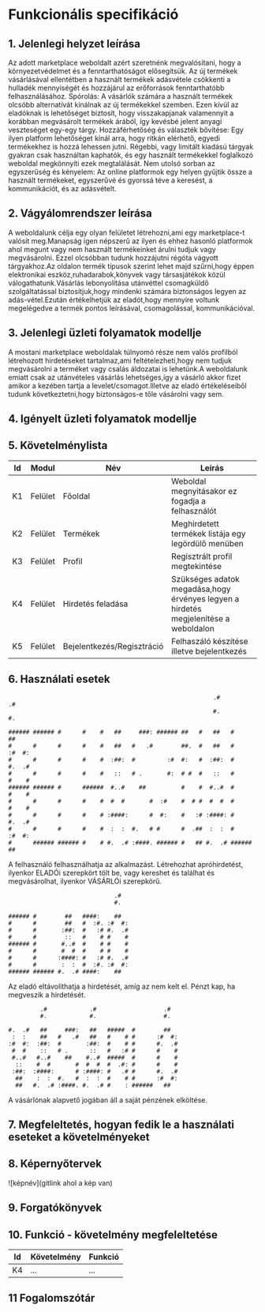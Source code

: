 # Funkcionális specifikáció
## 1. Jelenlegi helyzet leírása
Az adott marketplace weboldalt azért szeretnénk megvalósítani, hogy a környezetvédelmet és a fenntarthatóságot elősegítsük. Az új termékek vásárlásával ellentétben a használt termékek adásvétele csökkenti a hulladék mennyiségét és hozzájárul az erőforrások fenntarthatóbb felhasználásához. Spórolás: A vásárlók számára a használt termékek olcsóbb alternatívát kínálnak az új termékekkel szemben. Ezen kívül az eladóknak is lehetőséget biztosít, hogy visszakapjanak valamennyit a korábban megvásárolt termékek árából, így kevésbé jelent anyagi veszteséget egy-egy tárgy. Hozzáférhetőség és választék bővítése: Egy ilyen platform lehetőséget kínál arra, hogy ritkán elérhető, egyedi termékekhez is hozzá lehessen jutni. Régebbi, vagy limitált kiadású tárgyak gyakran csak használtan kaphatók, és egy használt termékekkel foglalkozó weboldal megkönnyíti ezek megtalálását. Nem utolsó sorban az egyszerűség és kényelem: Az online platformok egy helyen gyűjtik össze a használt termékeket, egyszerűvé és gyorssá téve a keresést, a kommunikációt, és az adásvételt. 

## 2. Vágyálomrendszer leírása
A weboldalunk célja egy olyan felületet létrehozni,ami egy marketplace-t valósít meg.Manapság igen népszerű az ilyen és ehhez hasonló platformok ahol megunt vagy nem használt termékeinket árulni tudjuk vagy megvásárolni. Ezzel olcsóbban tudunk hozzájutni régóta vágyott tárgyakhoz.Az oldalon termék típusok szerint lehet majd szűrni,hogy éppen elektronikai eszköz,ruhadarabok,könyvek vagy társasjátékok közül válogathatunk.Vásárlás lebonyolítása utánvéttel csomagküldő szolgáltatással biztosítjuk,hogy mindenki számára biztonságos legyen az adás-vétel.Ezután értékelhetjük az eladót,hogy mennyire voltunk megelégedve a termék pontos leírásával, csomagolással, kommunikációval.

## 3. Jelenlegi üzleti folyamatok modellje
A mostani marketplace weboldalak túlnyomó része nem valós profilból létrehozott hirdetéseket tartalmaz,ami feltételezheti,hogy nem tudjuk megvásárolni a terméket vagy csalás áldozatai is lehetünk.A weboldalunk emiatt csak az utánvételes vásárlás lehetséges,így a vásárló akkor fizet amikor a kezében tartja a levelet/csomagot.Illetve az eladó értékeléseiből tudunk következtetni,hogy biztonságos-e tőle vásárolni vagy sem.

## 4. Igényelt üzleti folyamatok modellje

## 5. Követelménylista

| Id | Modul | Név | Leírás |
| :---: | --- | --- | --- |
| K1 | Felület | Főoldal | Weboldal megnyitásakor ez fogadja a felhasználót |
| K2 | Felület | Termékek | Meghirdetett termékek listája egy legördülő menüben |
| K3 | Felület | Profil | Regisztrált profil megtekintése |
| K4 | Felület | Hirdetés feladása | Szükséges adatok megadása,hogy érvényes legyen a hirdetés megjelenítése a weboldalon |
| K5 | Felület | Bejelentkezés/Regisztráció | Felhaszáló készítése illetve bejelentkezés |

## 6. Használati esetek

```
                                                          .#            .#  
                                                          #.            #.  
                                                                            
###### ###### #      #    #   ##     ###: ###### ##   #   ##   #        ##  
#      #      #      #    #   ##   #   .#        ##.  #   ##   #      :#  #:
#      #      #      #    #  :##:  #         :#  #:   #  :##:  #      #.  .#
#      #      #      #    #   ::   # .       #:  # #  #   ::   #      #    #
###### ###### #      ######  #..#    ##          #    #  #..#  #      #    #
#      #      #      #    #  #  #       #  :#    #  # #  #  #  #      #    #
#      #      #      #    # :####:      #  #:    #   :# :####: #      #.  .#
#      #      #      #    #  :  :  #.   # #      #  .##  :  :  #      :#  #:
#      ###### ###### #    # #.  .# :####. ###### #   ## #.  .# ######   ##  
```
A felhasználó felhasználhatja az alkalmazást. Létrehozhat apróhirdetést, ilyenkor ELADÓi szerepkört tölt be, vagy kereshet és találhat és megvásárolhat, ilyenkor VÁSÁRLÓi szerepkörű.


```
                              .#  
                              #.  
                                  
###### #        ##   ####:    ##  
#      #        ##   #  :#. :#  #:
#      #       :##:  #   :# #.  .#
#      #        ::   #    # #    #
###### #       #..#  #    # #    #
#      #       #  #  #    # #    #
#      #      :####: #   :# #.  .#
#      #       :  :  #  :#. :#  #:
###### ###### #.  .# ####:    ##  
```
Az eladó eltávolíthatja a hirdetését, amíg az nem kelt el. Pénzt kap, ha megveszik a hirdetését.

```
         .#            .#                   .#  
         #.            #.                   #.  
                                                
#.  .#   ##     ###:   ##   #####  #        ##  
 :  :    ##   #   .#   ##   #    # #      :#  #:
:#  #:  :##:  #       :##:  #    # #      #.  .#
 #  #    ::   # .      ::   #   :# #      #    #
 #..#   #..#    ##    #..#  #####  #      #    #
  ::    #  #       #  #  #  #  .#: #      #    #
 :##:  :####:      # :####: #   .# #      #.  .#
  ##    :  :  #.   #  :  :  #    # #      :#  #:
  ##   #.  .# :####. #.  .# #    : ######   ##  
```
A vásárlónak alapvető jogában áll a saját pénzének elköltése.

## 7. Megfeleltetés, hogyan fedik le a használati eseteket a követelményeket

## 8. Képernyőtervek

![képnév](gitlink ahol a kép van)

## 9. Forgatókönyvek

## 10. Funkció - követelmény megfeleltetése

| Id | Követelmény | Funkció |
| :---: | --- | --- |
| K4 | ... | ... |

## 11 Fogalomszótár

